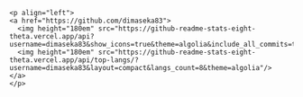     <p align="left">
    <a href="https://github.com/dimaseka83">
      <img height="180em" src="https://github-readme-stats-eight-theta.vercel.app/api?username=dimaseka83&show_icons=true&theme=algolia&include_all_commits=true&count_private=true"/>
      <img height="180em" src="https://github-readme-stats-eight-theta.vercel.app/api/top-langs/?username=dimaseka83&layout=compact&langs_count=8&theme=algolia"/>
    </a>
    </p>
